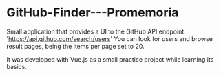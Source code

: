 # GitHub-Finder---Promemoria

Small application that provides a UI to the GitHub API endpoint: 'https://api.github.com/search/users'
You can look for users and browse result pages, being the items per page set to 20.

It was developed with Vue.js as a small practice project while learning its basics.
